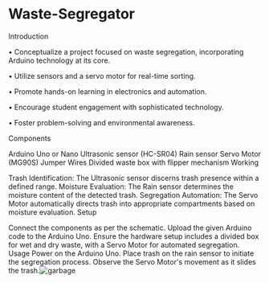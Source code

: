 # Waste-Segregator
Introduction

• Conceptualize a project focused on waste segregation, incorporating Arduino technology at its core.

• Utilize sensors and a servo motor for real-time sorting.

• Promote hands-on learning in electronics and automation.

• Encourage student engagement with sophisticated technology.

• Foster problem-solving and environmental awareness.

Components

Arduino Uno or Nano
Ultrasonic sensor (HC-SR04)
Rain sensor
Servo Motor (MG90S)
Jumper Wires
Divided waste box with flipper mechanism
Working

Trash Identification: The Ultrasonic sensor discerns trash presence within a defined range.
Moisture Evaluation: The Rain sensor determines the moisture content of the detected trash.
Segregation Automation: The Servo Motor automatically directs trash into appropriate compartments based on moisture evaluation.
Setup

Connect the components as per the schematic.
Upload the given Arduino code to the Arduino Uno.
Ensure the hardware setup includes a divided box for wet and dry waste, with a Servo Motor for automated segregation. Usage
Power on the Arduino Uno.
Place trash on the rain sensor to initiate the segregation process.
Observe the Servo Motor's movement as it slides the trash.![garbage](https://github.com/ThePrakhar-7717/Waste-Segregator/assets/100220905/48ec6463-223b-4816-8fdc-b13dd28fde86)
